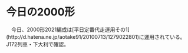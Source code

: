 # 今日の2000形

<div class="section">　今日、2000形2021編成は[平日定番代走運用その1](http://d.hatena.ne.jp/aotake91/20100713/1279022801)に運用されている。J172列車・下大利で確認。</div>